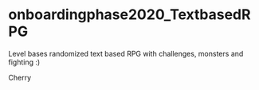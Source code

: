 # onboardingphase2020_TextbasedRPG
Level bases randomized text based RPG with challenges, monsters and fighting :)

Cherry
